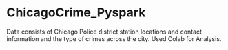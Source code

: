 # ChicagoCrime_Pyspark

Data consists of Chicago Police district station locations and contact information and the type of crimes across the city.
Used Colab for Analysis.
